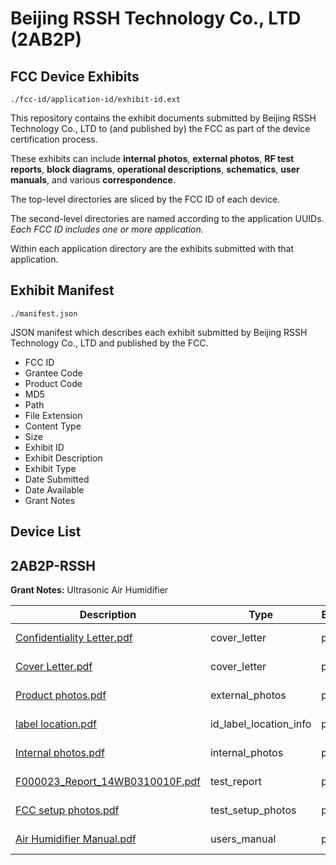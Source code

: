# Beijing RSSH Technology Co., LTD (2AB2P)
## FCC Device Exhibits

```
./fcc-id/application-id/exhibit-id.ext
```

This repository contains the exhibit documents submitted by Beijing RSSH Technology Co., LTD to (and published by) the FCC as part of the device certification process.

These exhibits can include **internal photos**, **external photos**, **RF test reports**, **block diagrams**, **operational descriptions**, **schematics**, **user manuals**, and various **correspondence**.

The top-level directories are sliced by the FCC ID of each device.

The second-level directories are named according to the application UUIDs. *Each FCC ID includes one or more application.*

Within each application directory are the exhibits submitted with that application. 

## Exhibit Manifest

```
./manifest.json
```

JSON manifest which describes each exhibit submitted by Beijing RSSH Technology Co., LTD and published by the FCC.

- FCC ID
- Grantee Code
- Product Code
- MD5
- Path
- File Extension
- Content Type
- Size
- Exhibit ID
- Exhibit Description
- Exhibit Type
- Date Submitted
- Date Available
- Grant Notes

## Device List
## 2AB2P-RSSH
**Grant Notes:** Ultrasonic Air Humidifier

| Description | Type | Ext | Size | Submitted | Available |
| ----------- | ---- | --- | ---- | --------- | --------- |
| [Confidentiality Letter.pdf](2AB2P-RSSH/8d00a668a4b45274080b116cd832ef2a/2259938.pdf) | cover_letter | pdf | 564401 | 2014-05-07 | 2014-05-09 |
| [Cover Letter.pdf](2AB2P-RSSH/8d00a668a4b45274080b116cd832ef2a/2259939.pdf) | cover_letter | pdf | 2239402 | 2014-05-07 | 2014-05-09 |
| [Product photos.pdf](2AB2P-RSSH/8d00a668a4b45274080b116cd832ef2a/2259940.pdf) | external_photos | pdf | 468868 | 2014-05-07 | 2014-05-09 |
| [label location.pdf](2AB2P-RSSH/8d00a668a4b45274080b116cd832ef2a/2259942.pdf) | id_label_location_info | pdf | 98154 | 2014-05-07 | 2014-05-09 |
| [Internal photos.pdf](2AB2P-RSSH/8d00a668a4b45274080b116cd832ef2a/2259941.pdf) | internal_photos | pdf | 766065 | 2014-05-07 | 2014-05-09 |
| [F000023_Report_14WB0310010F.pdf](2AB2P-RSSH/8d00a668a4b45274080b116cd832ef2a/2259945.pdf) | test_report | pdf | 1980646 | 2014-05-07 | 2014-05-09 |
| [FCC setup photos.pdf](2AB2P-RSSH/8d00a668a4b45274080b116cd832ef2a/2259946.pdf) | test_setup_photos | pdf | 391367 | 2014-05-07 | 2014-05-09 |
| [Air Humidifier Manual.pdf](2AB2P-RSSH/8d00a668a4b45274080b116cd832ef2a/2259947.pdf) | users_manual | pdf | 75017 | 2014-05-07 | 2014-05-09 |
